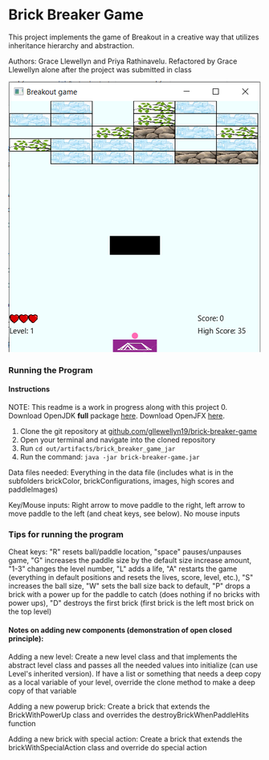 Brick Breaker Game
====
This project implements the game of Breakout in a creative way that utilizes inheritance hierarchy and abstraction.

Authors: Grace Llewellyn and Priya Rathinavelu. Refactored by Grace Llewellyn alone after the project was submitted in class 

![Screenshot of Game](levelOneScreenshot.png)

### Running the Program
####  Instructions
NOTE: This readme is a work in progress along with this project
0. Download OpenJDK **full** package [here](https://bell-sw.com/pages/downloads/#/java-14-current). Download OpenJFX [here](https://openjfx.io/). 
1. Clone the git repository at [github.com/gllewellyn19/brick-breaker-game](https://github.com/gllewellyn19/brick-breaker-game)
2. Open your terminal and navigate into the cloned repository
3. Run `cd out/artifacts/brick_breaker_game_jar`
4. Run the command: `java -jar brick-breaker-game.jar`

Data files needed: Everything in the data file (includes what is in the subfolders brickColor, brickConfigurations, images, high scores and paddleImages)

Key/Mouse inputs: Right arrow to move paddle to the right, left arrow
to move paddle to the left (and cheat keys, see below). No mouse inputs 

### Tips for running the program
Cheat keys: "R" resets ball/paddle location, "space" pauses/unpauses game, "G" increases the paddle size by the default size increase amount, "1-3" changes the level number, "L" adds a life, "A" restarts the game (everything in default positions and resets the lives, score, level, etc.), "S" increases the ball size, "W" sets the ball size back to default, "P" drops a brick with a power up for the paddle to catch (does nothing if no bricks with power ups), "D" destroys the first brick (first brick is the left most brick on the top level)

#### Notes on adding new components (demonstration of open closed principle):
Adding a new level: Create a new level class and that implements the abstract level class and passes all the needed values into initialize (can use Level's inherited version). If have a list or something that needs a deep copy as a local variable of your level, override the clone method to make a deep copy of that variable

Adding a new powerup brick: Create a brick that extends the BrickWithPowerUp class and overrides the destroyBrickWhenPaddleHits function

Adding a new brick with special action: Create a brick that extends the brickWithSpecialAction class and override do special action
